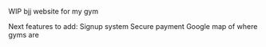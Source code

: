 WIP bjj website for my gym

Next features to add:
Signup system
Secure payment
Google map of where gyms are
